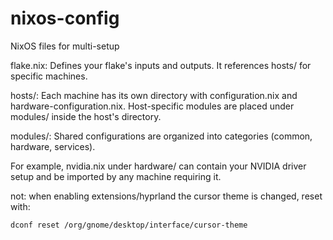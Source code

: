 # nixos-config
NixOS files for multi-setup

flake.nix: Defines your flake's inputs and outputs. It references hosts/<hostname> for specific machines.

hosts/<hostname>:
Each machine has its own directory with configuration.nix and hardware-configuration.nix.
Host-specific modules are placed under modules/ inside the host's directory.

modules/:
Shared configurations are organized into categories (common, hardware, services).

For example, nvidia.nix under hardware/ can contain your NVIDIA driver setup and be imported by any machine requiring it.

not: when enabling extensions/hyprland the cursor theme is changed, reset with:

```
dconf reset /org/gnome/desktop/interface/cursor-theme
```
